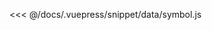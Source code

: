 <ClientOnly>
  <common-code-view name="data-symbol" :is-code-view="false"/>
</ClientOnly>

<<< @/docs/.vuepress/snippet/data/symbol.js
